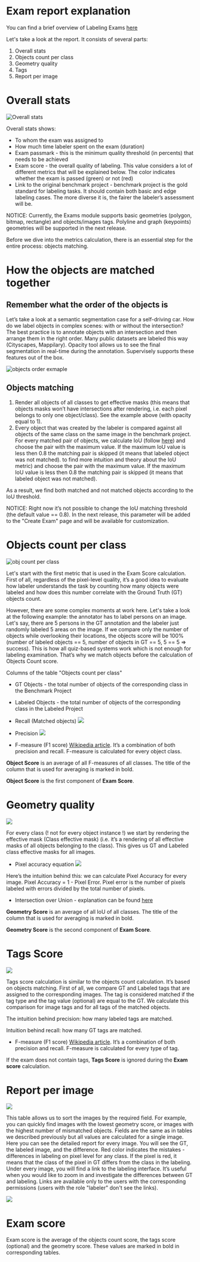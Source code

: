 # Exam report explanation

You can find a brief overview of Labeling Exams [here](https://medium.com/deep-systems/labeling-guides-exams-new-supervisely-tools-to-teach-workforce-on-your-custom-labeling-task-356095941482)


Let's take a look at the report. It consists of several parts:
1. Overall stats
2. Objects count per class
3. Geometry quality
4. Tags
5. Report per image


# Overall stats

![Overall stats](./images/001_overall_stats.png)

Overall stats shows:
* To whom the exam was assigned to
* How much time labeler spent on the exam (duration)
* Exam passmark - this is the minimum quality threshold (in percents) that needs to be achieved
* Exam score - the overall quality of labeling. This value considers a lot of different metrics that will be explained below. The color indicates whether the exam is passed (green) or not (red)
* Link to the original benchmark project - benchmark project is the gold standard for labeling tasks. It should contain both basic and edge labeling cases. The more diverse it is, the fairer the labeler’s assessment will be.

NOTICE: Currently, the Exams module supports basic geometries (polygon, bitmap, rectangle) and objects/images tags. Polyline and graph (keypoints) geometries will be supported in the next release.

Before we dive into the metrics calculation, there is an essential step for the entire process: objects matching.

# How the objects are matched together


## Remember what the order of the objects is

Let’s take a look at a semantic segmentation case for a self-driving car. How do we label objects in complex scenes: with or without the intersection? The best practice is to annotate objects with an intersection and then arrange them in the right order. Many public datasets are labeled this way (Cityscapes, Mappilary). 
Opacity tool allows us to see the final segmentation in real-time during the annotation. Supervisely supports these features out of the box.

![objects order exmaple](https://miro.medium.com/max/960/1*-U4rt4i-fogmpEnMCrSlQQ.gif)

## Objects matching

1. Render all objects of all classes to get effective masks (this means that objects masks won’t have intersections after rendering, i.e. each pixel belongs to only one object/class). See the example above (with opacity equal to 1).
2. Every object that was created by the labeler is compared against all objects of the same class on the same image in the benchmark project. For every matched pair of objects, we calculate IoU (follow [here](https://supervise.ly/explore/plugins/m-io-u-69819/overview)) and choose the pair with the maximum value. If the maximum IoU value is less then 0.8 the matching pair is skipped (it means that labeled object was not matched).  to find more intuition and theory about the IoU metric) and choose the pair with the maximum value. If the maximum IoU value is less then 0.8 the matching pair is skipped (it means that labeled object was not matched). 

As a result, we find both matched and not matched objects according to the IoU threshold. 

NOTICE: Right now it’s not possible to change the IoU matching threshold (the default value == 0.8). In the next release, this parameter will be added to the "Create Exam" page and will be available for customization.

# Objects count per class

![obj count per class](./images/002_obj_count_per_class.png)

Let's start with the first metric that is used in the Exam Score calculation. First of all, regardless of the pixel-level quality, it’s a good idea to evaluate how labeler understands the task by counting how many objects were labeled and how does this number correlate with the Ground Truth (GT) objects count. 

However, there are some complex moments at work here. Let's take a look at the following example: the annotator has to label persons on an image. Let's say, there are 5 persons in the GT annotation and the labeler just randomly labeled 5 areas on the image. If we compare only the number of objects while overlooking their locations, the objects score will be 100% (number of labeled objects == 5, number of objects in GT == 5, 5 == 5 => success). This is how all quiz-based systems work which is not enough for labeling examination. That’s why we match objects before the calculation of Objects Count score.

Columns of the table "Objects count per class"
- GT Objects - the total number of objects of the corresponding class in the Benchmark Project
- Labeled Objects - the total number of objects of the corresponding class in the Labeled Project


- Recall (Matched objects) ![](./images/003_obj_count_recall.gif) 

- Precision ![](./images/004_obj_count_prec.gif) 

- F-measure (F1 score) [Wikipedia article](https://en.wikipedia.org/wiki/F1_score). It’s a combination of both precision and recall. F-measure is calculated for every object class. 

**Object Score** is an average of all F-measures of all classes. The title of the column that is used for averaging is marked in bold.

**Object Score** is the first component of **Exam Score**.    


# Geometry quality

![](./images/005_geom_quality.png)

For every class (! not for every object instance !) we start by rendering the effective mask (Class effective mask) (i.e. it’s a rendering of all effective masks of all objects belonging to the class). This gives us GT and Labeled class effective masks for all images.

- Pixel accuracy equation ![](./images/006_geom_quality_pixel_accuracy_02.gif)

Here’s the intuition behind this: we can calculate Pixel Accuracy for every image. Pixel Accuracy = 1 - Pixel Error. Pixel error is the number of pixels labeled with errors divided by the total number of pixels.  

- Intersection over Union - explanation can be found [here](https://supervise.ly/explore/plugins/m-io-u-69819/overview)

**Geometry Score** is an average of all IoU of all classes. The title of the column that is used for averaging is marked in bold.


**Geometry Score** is the second component of **Exam Score**.


# Tags Score

![](./images/007_tags_score.png)

Tags score calculation is similar to the objects count calculation. It’s based on objects matching. First of all, we compare GT and Labeled tags that are assigned to the corresponding images. The tag is considered matched if the tag type and the tag value (optional) are equal to the GT. We calculate this comparison for image tags and for all tags of the matched objects.

The intuition behind precision: how many labeled tags are matched.

Intuition behind recall: how many GT tags are matched.

- F-measure (F1 score) [Wikipedia article](https://en.wikipedia.org/wiki/F1_score). It’s a combination of both precision and recall. F-measure is calculated for every type of tag. 


If the exam does not contain tags, **Tags Score** is ignored during the **Exam score** calculation.

# Report per image

![](./images/008_per_image.png)

This table allows us to sort the images by the required field. For example, you can quickly find images with the lowest geometry score, or images with the highest number of mismatched objects. Fields are the same as in tables we described previously but all values are calculated for a single image.
Here you can see the detailed report for every image. You will see the GT, the labeled image, and the difference. Red color indicates the mistakes - differences in labeling on pixel level for any class. If the pixel is red, it means that the class of the pixel in GT differs from the class in the labeling.
Under every image, you will find a link to the labeling interface. It’s useful when you would like to zoom in and investigate the differences between GT and labeling. Links are available only to the users with the corresponding permissions (users with the role "labeler" don't see the links).

![](./images/009_image.png)

# Exam score

Exam score is the average of the objects count score, the tags score (optional) and the geometry score. These values are marked in bold in corresponding tables.
